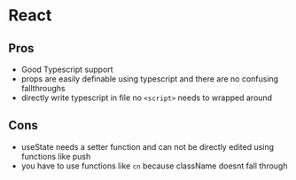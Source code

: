 # React

## Pros
- Good Typescript support
- props are easily definable using typescript and there are no confusing fallthroughs
- directly write typescript in file no `<script>` needs to wrapped around

## Cons
- useState needs a setter function and can not be directly edited using functions like push
- you have to use functions like `cn` because className doesnt fall through